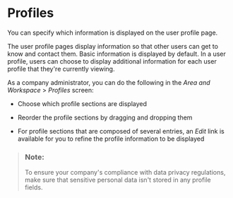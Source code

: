 <!-- loio5c61b540741b41b0a45b6c950337a6c3 -->

# Profiles

You can specify which information is displayed on the user profile page.

The user profile pages display information so that other users can get to know and contact them. Basic information is displayed by default. In a user profile, users can choose to display additional information for each user profile that they're currently viewing.

As a company administrator, you can do the following in the *Area and Workspace* \> *Profiles* screen:

-   Choose which profile sections are displayed

-   Reorder the profile sections by dragging and dropping them

-   For profile sections that are composed of several entries, an *Edit* link is available for you to refine the profile information to be displayed


> ### Note:  
> To ensure your company's compliance with data privacy regulations, make sure that sensitive personal data isn't stored in any profile fields.

